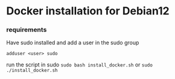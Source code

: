 # Docker installation for Debian12

### requirements

Have sudo installed and add a user in the sudo group
```apt install sudo
adduser <user> sudo
```

run the script in sudo
```sudo bash install_docker.sh``` or ```sudo ./install_docker.sh```
